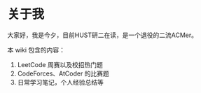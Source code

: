 # 关于我

大家好，我是今夕，目前HUST研二在读，是一个退役的二流ACMer。

本 wiki 包含的内容：

1. LeetCode 周赛以及校招热门题
2. CodeForces、AtCoder 的比赛题
3. 日常学习笔记，个人经验总结等
